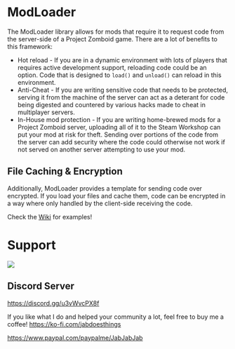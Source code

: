 # ModLoader
The ModLoader library allows for mods that require it to request code from the server-side of a Project Zomboid game.
There are a lot of benefits to this framework:
- Hot reload - If you are in a dynamic environment with lots of players that requires active development support,
reloading code could be an option. Code that is designed to `load()` and `unload()` can reload in this environment.
- Anti-Cheat - If you are writing sensitive code that needs to be protected, serving it from the machine of the server
can act as a deterant for code being digested and countered by various hacks made to cheat in multiplayer servers.
- In-House mod protection - If you are writing home-brewed mods for a Project Zomboid server, uploading all of it to 
the Steam Workshop can put your mod at risk for theft. Sending over portions of the code from the server can add 
security where the code could otherwise not work if not served on another server attempting to use your mod.

## File Caching & Encryption
Additionally, ModLoader provides a template for sending code over encrypted. If you load your files and cache them, code
can be encrypted in a way where only handled by the client-side receiving the code.

Check the [Wiki](https://github.com/asledgehammer/ModLoader/wiki/) for examples!

# Support

![](https://i.imgur.com/ZLnfTK4.png)

## Discord Server

<https://discord.gg/u3vWvcPX8f>

If you like what I do and helped your community a lot, feel free to buy me a coffee!
<https://ko-fi.com/jabdoesthings>

<https://www.paypal.com/paypalme/JabJabJab>
